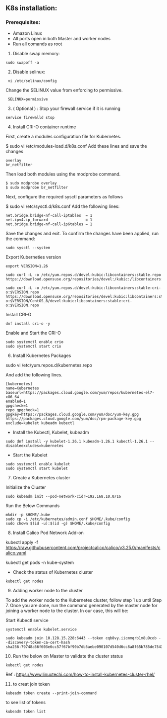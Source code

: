 ## K8s installation:

### Prerequisites:
- Amazon Linux 
- All ports open in both Master and worker nodes
- Run all comands as root 


1. Disable swap memory:
```
sudo swapoff -a
```

2. Disable selinux:
```
 vi /etc/selinux/config
```
Change the SELINUX value from enforcing to permissive.
```
 SELINUX=permissive
```

3. ( Optional ) :  Stop your firewall service if it is running

```
service firewalld stop
```
4. Install CRI-O container runtime

First, create a modules configuration file for Kubernetes.

$ sudo vi /etc/modules-load.d/k8s.conf
Add these lines and save the changes

```
overlay
br_netfilter
```

Then load both modules using the modprobe command.

```
$ sudo modprobe overlay
$ sudo modprobe br_netfilter
```

Next, configure the required sysctl parameters as follows

$ sudo vi /etc/sysctl.d/k8s.conf
Add the following lines:

```
net.bridge.bridge-nf-call-iptables  = 1
net.ipv4.ip_forward                 = 1
net.bridge.bridge-nf-call-ip6tables = 1
```

Save the changes and exit. To confirm the changes have been applied, run the command:
```
sudo sysctl --system
```

Export Kuberneties version 

```
export VERSION=1.26

sudo curl -L -o /etc/yum.repos.d/devel:kubic:libcontainers:stable.repo https://download.opensuse.org/repositories/devel:/kubic:/libcontainers:/stable/CentOS_8/devel:kubic:libcontainers:stable.repo

sudo curl -L -o /etc/yum.repos.d/devel:kubic:libcontainers:stable:cri-o:$VERSION.repo https://download.opensuse.org/repositories/devel:kubic:libcontainers:stable:cri-o:$VERSION/CentOS_8/devel:kubic:libcontainers:stable:cri-o:$VERSION.repo

```

Install CRI-O

```
dnf install cri-o -y
```

Enable and Start the CRI-O
```
sudo systemctl enable crio
sudo systemctl start crio
```

6. Install Kubernetes Packages

sudo vi /etc/yum.repos.d/kubernetes.repo

And add the following lines.

```
[kubernetes] 
name=Kubernetes
baseurl=https://packages.cloud.google.com/yum/repos/kubernetes-el7-x86_64
enabled=1
gpgcheck=1
repo_gpgcheck=1
gpgkey=https://packages.cloud.google.com/yum/doc/yum-key.gpg https://packages.cloud.google.com/yum/doc/rpm-package-key.gpg
exclude=kubelet kubeadm kubectl
```

- Install the Kubectl, Kubelet, kubeadm

```
sudo dnf install -y kubelet-1.26.1 kubeadm-1.26.1 kubectl-1.26.1 --disableexcludes=kubernetes
```

- Start the Kubelet
```
sudo systemctl enable kubelet
sudo systemctl start kubelet
```

7. Create a Kubernetes cluster

Initialize the Cluster
```
sudo kubeadm init --pod-network-cidr=192.168.10.0/16
```

Run the Below Commands
```
mkdir -p $HOME/.kube
sudo cp -i /etc/kubernetes/admin.conf $HOME/.kube/config
sudo chown $(id -u):$(id -g) $HOME/.kube/config
```

8. Install Calico Pod Network Add-on

kubectl apply -f https://raw.githubusercontent.com/projectcalico/calico/v3.25.0/manifests/calico.yaml

kubectl get pods -n kube-system


- Check the status of Kubernetes cluster

```
kubectl get nodes
```

9. Adding worker node to the cluster

To add the worker node to the Kubernetes cluster, follow step 1 up until Step 7.  Once you are done, run the command generated by the master node for joining a worker node to the cluster. In our case, this will be:


Start Kubectl service
```
systemctl enable kubelet.service
```
``` < your master generated token here >
sudo kubeadm join 10.128.15.228:6443 --token cqb8vy.iicmmqrb1m8u9cob --discovery-token-ca-cert-hash sha256:79748a56f603e6cc57f67bf90b7db5aebe090107d540d6cc8a8f65b785de7543
```

10. Run the below on Master to validate the cluster status

```
kubectl get nodes
```

Ref : https://www.linuxtechi.com/how-to-install-kubernetes-cluster-rhel/


11. to creat join token
```
kubeadm token create --print-join-command
```
to see list of tokens
```
kubeadm token list
```
